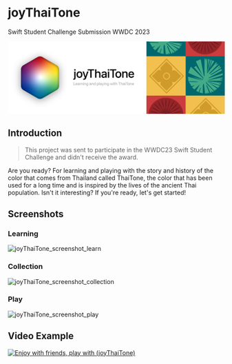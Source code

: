 # joyThaiTone
Swift Student Challenge Submission WWDC 2023

![joyThaiTone_banner](https://github.com/jsongpob/wwdc23_joyThaiTone/blob/main/assets/pictures/github_profile/joythaitone-banner.png)

## Introduction
> This project was sent to participate in the WWDC23 Swift Student Challenge and didn't receive the award.

Are you ready? For learning and playing with the story and history of the color that comes from Thailand called ThaiTone, the color that has been used for a long time and is inspired by the lives of the ancient Thai population. Isn't it interesting? If you're ready, let's get started!

## Screenshots

### Learning
![joyThaiTone_screenshot_learn](https://github.com/jsongpob/wwdc23_joyThaiTone/blob/main/assets/pictures/github_profile/joythaitone-learn-screen.gif)

### Collection
![joyThaiTone_screenshot_collection](https://github.com/jsongpob/wwdc23_joyThaiTone/blob/main/assets/pictures/github_profile/joythaitone-collection-screen.gif)

### Play
![joyThaiTone_screenshot_play](https://github.com/jsongpob/wwdc23_joyThaiTone/blob/main/assets/pictures/github_profile/joythaitone-play-screen.gif)

## Video Example
[![Enjoy with friends, play with (joyThaiTone)](http://img.youtube.com/vi/0_LjXGrKjXY/0.jpg)](https://youtu.be/0_LjXGrKjXY)

